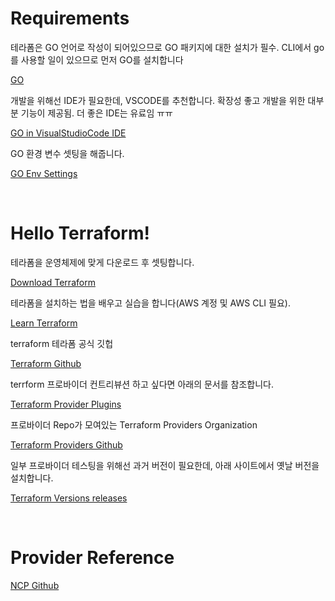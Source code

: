 # Requirements
테라폼은 GO 언어로 작성이 되어있으므로 GO 패키지에 대한 설치가 필수. CLI에서 go를 사용할 일이 있으므로 먼저 GO를 설치합니다

[GO](https://golang.org/)

개발을 위해선 IDE가 필요한데, VSCODE를 추천합니다. 확장성 좋고 개발을 위한 대부분 기능이 제공됨. 더 좋은 IDE는 유료임 ㅠㅠ 

[GO in VisualStudioCode IDE](https://code.visualstudio.com/docs/languages/go)

GO 환경 변수 셋팅을 해줍니다.

[GO Env Settings](https://snowdeer.github.io/go/2018/01/21/how-to-programming-go-using-visual-studio-code/)


<br />

# Hello Terraform!

테라폼을 운영체제에 맞게 다운로드 후 셋팅합니다.

[Download Terraform](https://www.terraform.io/downloads.html)

테라폼을 설치하는 법을 배우고 실습을 합니다(AWS 계정 및 AWS CLI 필요).

[Learn Terraform](https://learn.hashicorp.com/terraform)

terraform 테라폼 공식 깃헙

[Terraform Github](https://github.com/hashicorp/terraform)

terrform 프로바이더 컨트리뷰션 하고 싶다면 아래의 문서를 참조합니다.

[Terraform Provider Plugins](https://www.terraform.io/docs/plugins/provider.html)

프로바이더 Repo가 모여있는 Terraform Providers Organization

[Terraform Providers Github](https://github.com/terraform-providers)

일부 프로바이더 테스팅을 위해선 과거 버전이 필요한데, 아래 사이트에서 옛날 버전을 설치합니다.

[Terraform Versions releases](https://releases.hashicorp.com/terraform/)


<br />

# Provider Reference
[NCP Github](https://github.com/NaverCloudPlatform/terraform-provider-ncloud)
